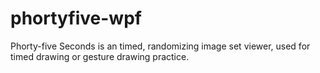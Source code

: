 # phortyfive-wpf
Phorty-five Seconds is an timed, randomizing image set viewer, used for timed drawing or gesture drawing practice.
